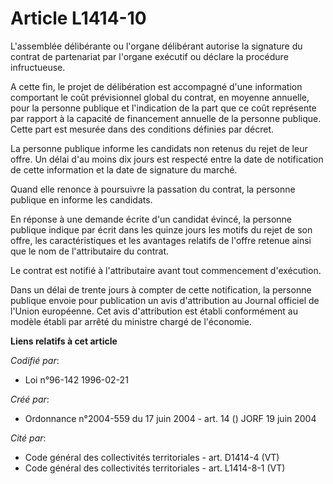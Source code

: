 # Article L1414-10

L'assemblée délibérante ou l'organe délibérant autorise la signature du contrat de partenariat par l'organe exécutif ou
déclare la procédure infructueuse.

A cette fin, le projet de délibération est accompagné d'une information comportant le coût prévisionnel global du contrat, en
moyenne annuelle, pour la personne publique et l'indication de la part que ce coût représente par rapport à la capacité de
financement annuelle de la personne publique. Cette part est mesurée dans des conditions définies par décret.

La personne publique informe les candidats non retenus du rejet de leur offre. Un délai d'au moins dix jours est respecté
entre la date de notification de cette information et la date de signature du marché.

Quand elle renonce à poursuivre la passation du contrat, la personne publique en informe les candidats.

En réponse à une demande écrite d'un candidat évincé, la personne publique indique par écrit dans les quinze jours les motifs
du rejet de son offre, les caractéristiques et les avantages relatifs de l'offre retenue ainsi que le nom de l'attributaire
du contrat.

Le contrat est notifié à l'attributaire avant tout commencement d'exécution.

Dans un délai de trente jours à compter de cette notification, la personne publique envoie pour publication un avis
d'attribution au Journal officiel de l'Union européenne. Cet avis d'attribution est établi conformément au modèle établi par
arrêté du ministre chargé de l'économie.

**Liens relatifs à cet article**

_Codifié par_:

  - Loi n°96-142 1996-02-21

_Créé par_:

  - Ordonnance n°2004-559 du 17 juin 2004 - art. 14 () JORF 19 juin 2004

_Cité par_:

  - Code général des collectivités territoriales - art. D1414-4 (VT)
  - Code général des collectivités territoriales - art. L1414-8-1 (VT)

